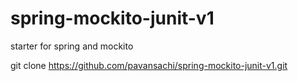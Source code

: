 # spring-mockito-junit-v1
starter for spring and mockito

git clone https://github.com/pavansachi/spring-mockito-junit-v1.git
